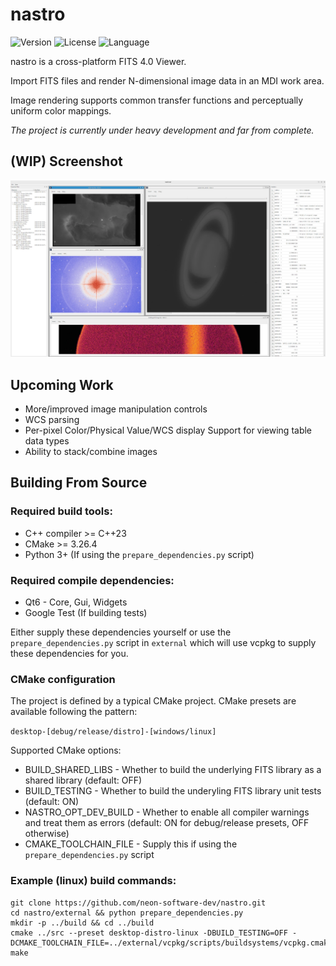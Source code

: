 # nastro

<!-- Version and License Badges -->
![Version](https://img.shields.io/badge/version-0.0.1-green.svg?style=flat-square) 
![License](https://img.shields.io/badge/license-MIT-green?style=flat-square) 
![Language](https://img.shields.io/badge/language-C++23-green.svg?style=flat-square) 

nastro is a cross-platform FITS 4.0 Viewer.

Import FITS files and render N-dimensional image data in an MDI work area.

Image rendering supports common transfer functions and perceptually uniform color mappings.

*The project is currently under heavy development and far from complete.*

## (WIP) Screenshot

![Alt text](screenshots/screenshot1.webp "Screenshot")

## Upcoming Work

- More/improved image manipulation controls
- WCS parsing
- Per-pixel Color/Physical Value/WCS display
  Support for viewing table data types
- Ability to stack/combine images

## Building From Source

### Required build tools:
- C++ compiler >= C++23
- CMake >= 3.26.4
- Python 3+ (If using the `prepare_dependencies.py` script)

### Required compile dependencies:
- Qt6 - Core, Gui, Widgets
- Google Test (If building tests)

Either supply these dependencies yourself or use the `prepare_dependencies.py` script in `external` which will use vcpkg to supply these dependencies for you.

### CMake configuration

The project is defined by a typical CMake project. CMake presets are available following the pattern: 

`desktop-[debug/release/distro]-[windows/linux]`

Supported CMake options:
- BUILD_SHARED_LIBS - Whether to build the underlying FITS library as a shared library (default: OFF)
- BUILD_TESTING - Whether to build the underyling FITS library unit tests (default: ON)
- NASTRO_OPT_DEV_BUILD - Whether to enable all compiler warnings and treat them as errors (default: ON for debug/release presets, OFF otherwise)
- CMAKE_TOOLCHAIN_FILE - Supply this if using the `prepare_dependencies.py` script 

### Example (linux) build commands:

```
git clone https://github.com/neon-software-dev/nastro.git
cd nastro/external && python prepare_dependencies.py
mkdir -p ../build && cd ../build
cmake ../src --preset desktop-distro-linux -DBUILD_TESTING=OFF -DCMAKE_TOOLCHAIN_FILE=../external/vcpkg/scripts/buildsystems/vcpkg.cmake
make
```
